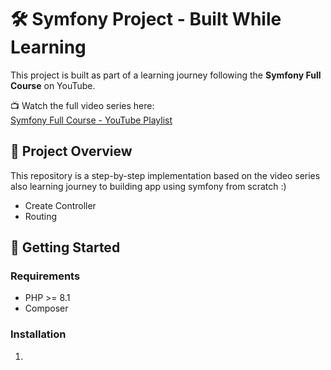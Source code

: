 # 🛠️ Symfony Project - Built While Learning

This project is built as part of a learning journey following the **Symfony Full Course** on YouTube.

📺 Watch the full video series here:  
[Symfony Full Course - YouTube Playlist](https://www.youtube.com/watch?v=PMERdlfL6LE&list=PLFHz2csJcgk-t8ErN1BHUUxTNj45dkSqS)

## 📌 Project Overview

This repository is a step-by-step implementation based on the video series also learning journey to building app using symfony from scratch :)

- Create Controller
- Routing

## 🚀 Getting Started

### Requirements

- PHP >= 8.1  
- Composer

### Installation 

1. 
